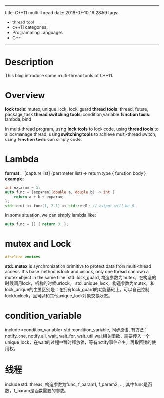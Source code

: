 
---
title: C++11 multi-thread
date: 2018-07-10 16:28:59
tags:
 - thread tool
 - c++11
categories:
 - Programming Languages
 - C++
---
# Description

This blog introduce some multi-thread tools of C++11.

<!-- more -->
# Overview
**lock tools**: mutex, unique_lock, lock_guard
**thread tools**: thread, future, package_task
**thread switching tools**: condition_variable
**function tools**: lambda, bind

In multi-thread program, using **lock tools** to lock code, using **thread tools** to alloc/manage thread, using **switching tools** to achieve multi-thread switch, using **function tools** can simply code.

# Lambda
**format**： [capture list] (parameter list) -> return type { function body }
**example**:
```c++
int exparam = 3;
auto func = [exparam](double a, double b) -> int {
	return a + b + exparam;
};
std::cout << func(1, 2.1) << std::endl; // output will be 6. 
```
In some situation, we can simply lambda like:
```c++
auto func = [] { return 3; };
```

# mutex and Lock
```c++
#include <mutex>
```
**std::mutex** is synchronization primitive to protect data from multi-thread access. It's base method is lock and unlock, only one thread can own a mutex object in the same time. 
std::lock_guard, 构造参数为mutex，在构造的时候调用lock，析构的时候unlock。
std::unique_lock，构造参数为mutex，和lock_unique的主要区别是：在拥有lock_guard的功能基础上，可以自己控制lock/unlock，且可以和其他unique_lock对象交换状态。

# condition_variable
include <condition_variable>
std::condition_variable, 同步原语, 有方法：notify_one, notify_all, wait, wait_for, wait_util
wait相关函数，需要传入一个unique_lock，在wait的过程中暂时释放锁，等有notify事件产生，再取回锁的使用权。

# 线程
include <thread>
std::thread, 构造参数为func, f_param1, f_param2, ..., 其中func是函数，f_param是函数需要的参数。
